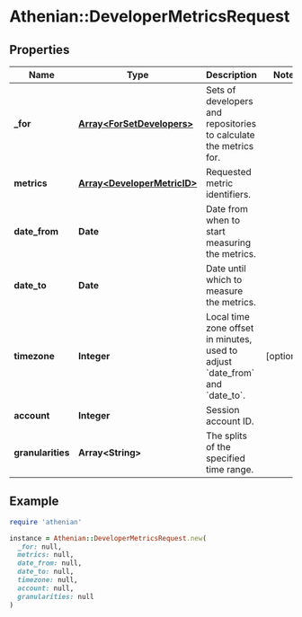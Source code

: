 # Athenian::DeveloperMetricsRequest

## Properties

| Name | Type | Description | Notes |
| ---- | ---- | ----------- | ----- |
| **_for** | [**Array&lt;ForSetDevelopers&gt;**](ForSetDevelopers.md) | Sets of developers and repositories to calculate the metrics for. |  |
| **metrics** | [**Array&lt;DeveloperMetricID&gt;**](DeveloperMetricID.md) | Requested metric identifiers. |  |
| **date_from** | **Date** | Date from when to start measuring the metrics. |  |
| **date_to** | **Date** | Date until which to measure the metrics. |  |
| **timezone** | **Integer** | Local time zone offset in minutes, used to adjust &#x60;date_from&#x60; and &#x60;date_to&#x60;. | [optional] |
| **account** | **Integer** | Session account ID. |  |
| **granularities** | **Array&lt;String&gt;** | The splits of the specified time range. |  |

## Example

```ruby
require 'athenian'

instance = Athenian::DeveloperMetricsRequest.new(
  _for: null,
  metrics: null,
  date_from: null,
  date_to: null,
  timezone: null,
  account: null,
  granularities: null
)
```

